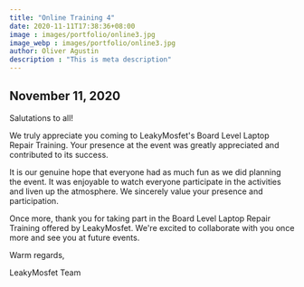 ```yaml
---
title: "Online Training 4"
date: 2020-11-11T17:38:36+08:00
image : images/portfolio/online3.jpg
image_webp : images/portfolio/online3.jpg
author: Oliver Agustin
description : "This is meta description"
---
```


## November 11, 2020
Salutations to all!

We truly appreciate you coming to LeakyMosfet's Board Level Laptop Repair Training. Your presence at the event was greatly appreciated and contributed to its success.

It is our genuine hope that everyone had as much fun as we did planning the event. It was enjoyable to watch everyone participate in the activities and liven up the atmosphere. We sincerely value your presence and participation.

Once more, thank you for taking part in the Board Level Laptop Repair Training offered by LeakyMosfet. We're excited to collaborate with you once more and see you at future events.

Warm regards,

LeakyMosfet Team


